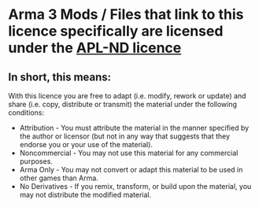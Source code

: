 # Arma 3 Mods / Files that link to this licence specifically are licensed under the [APL-ND licence](https://www.bohemia.net/community/licenses/arma-public-license-nd)

## In short, this means:  

With this licence you are free to adapt (i.e. modify, rework or update) and share (i.e. copy, distribute or transmit) the material under the following conditions:

   - Attribution - You must attribute the material in the manner specified by the author or licensor (but not in any way that suggests that they endorse you or your use of the material).
   - Noncommercial - You may not use this material for any commercial purposes.
   - Arma Only - You may not convert or adapt this material to be used in other games than Arma.
   - No Derivatives - If you remix, transform, or build upon the material, you may not distribute the modified material.
